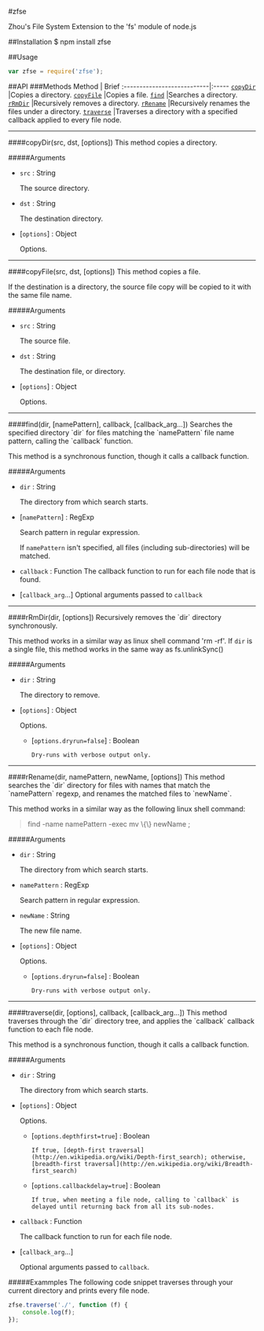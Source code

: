 #zfse

Zhou's File System Extension to the 'fs' module of node.js

##Installation
    $ npm install zfse

##Usage

```javascript
var zfse = require('zfse');
```

##API
###Methods
Method                      | Brief
:---------------------------|:-----
[`copyDir`](#copyDir)       |Copies a directory.
[`copyFile`](#copyFile)     |Copies a file.
[`find`](#find)             |Searches a directory.
[`rRmDir`](#rRmDir)         |Recursively removes a directory.
[`rRename`](#rRename)       |Recursively renames the files under a directory. 
[`traverse`](#traverse)     |Traverses a directory with a specified callback applied to every file node.

<hr>
<a name="copyDir" />
####copyDir(src, dst, [options])
This method copies a directory.

#####Arguments
* `src` : String

    The source directory.

* `dst` : String 

    The destination directory.

* [`options`] : Object

    Options. 


<hr>

<a name="copyFile" />
####copyFile(src, dst, [options])
This method copies a file.

If the destination is a directory, the source file copy will be copied to it with the same file name.

#####Arguments
* `src` : String

    The source file.

* `dst` : String 

    The destination file, or directory.

* [`options`] : Object

    Options. 

<hr>

<a name="find" />
####find(dir, [namePattern], callback, [callback_arg...])
Searches the specified directory `dir` for files matching the `namePattern` file name pattern, calling the `callback` function.

This method is a synchronous function, though it calls a callback function.

#####Arguments
* `dir` : String 

    The directory from which search starts.

* [`namePattern`] : RegExp

    Search pattern in regular expression.

    If `namePattern` isn't specified, all files (including sub-directories) will be matched.

* `callback` : Function
    The callback function to run for each file node that is found.

* [`callback_arg`...] 
    Optional arguments passed to `callback`


<hr>

<a name="rRmDir" />
####rRmDir(dir, [options])
Recursively removes the `dir` directory synchronously. 

This method works in a similar way as linux shell command 'rm -rf'. If `dir` is a single file, this method works in the same way as fs.unlinkSync()

#####Arguments
* `dir` : String 

    The directory to remove.

* [`options`] : Object

    Options.

  * [`options.dryrun=false`] : Boolean

        Dry-runs with verbose output only.


<hr>

<a name="rRename" />
####rRename(dir, namePattern, newName, [options])
This method searches the `dir` directory for files with names that match the `namePattern` regexp, and renames the matched files to `newName`.

This method works in a similar way as the following linux shell command: 
>find -name namePattern -exec mv \\{\\} newName \;

#####Arguments
* `dir` : String

    The directory from which search starts.

* `namePattern` : RegExp

    Search pattern in regular expression.

* `newName` : String

    The new file name.

* [`options`] : Object

    Options.

  * [`options.dryrun=false`]  : Boolean

        Dry-runs with verbose output only.


<hr>

<a name="traverse" />
####traverse(dir, [options], callback, [callback_arg...])
This method traverses through the `dir` directory tree, and applies the `callback` callback function to each file node.

This method is a synchronous function, though it calls a callback function.

#####Arguments
* `dir` : String

    The directory from which search starts.

* [`options`] : Object

    Options.

  * [`options.depthfirst=true`] : Boolean

        If true, [depth-first traversal](http://en.wikipedia.org/wiki/Depth-first_search); otherwise, [breadth-first traversal](http://en.wikipedia.org/wiki/Breadth-first_search)

  * [`options.callbackdelay=true`] : Boolean

        If true, when meeting a file node, calling to `callback` is delayed until returning back from all its sub-nodes.
        
* `callback` : Function

    The callback function to run for each file node.

* [`callback_arg`...]

    Optional arguments passed to `callback`.

#####Exammples
The following code snippet traverses through your current directory and prints every file node.
```javascript
zfse.traverse('./', function (f) {
    console.log(f);
});
```


